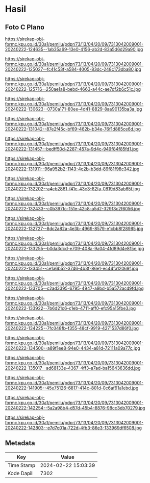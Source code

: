 # Hasil

## Foto C Plano

https://sirekap-obj-formc.kpu.go.id/30a1/pemilu/pdpr/73/13/04/20/09/7313042009001-20240222-124635--1ab35a69-13e0-4156-ab2d-83a5d6d29a90.jpg

https://sirekap-obj-formc.kpu.go.id/30a1/pemilu/pdpr/73/13/04/20/09/7313042009001-20240222-125027--fc41c53f-a584-4005-83dc-248c173dba80.jpg

https://sirekap-obj-formc.kpu.go.id/30a1/pemilu/pdpr/73/13/04/20/09/7313042009001-20240222-125716--250ae1a8-bebd-4663-a44c-ae7df2b6c51c.jpg

https://sirekap-obj-formc.kpu.go.id/30a1/pemilu/pdpr/73/13/04/20/09/7313042009001-20240222-130623--0730a171-80ee-4d41-8829-8aa90135ba3a.jpg

https://sirekap-obj-formc.kpu.go.id/30a1/pemilu/pdpr/73/13/04/20/09/7313042009001-20240222-131042--87e2f45c-bf69-462b-b34e-76f1d885ce6d.jpg

https://sirekap-obj-formc.kpu.go.id/30a1/pemilu/pdpr/73/13/04/20/09/7313042009001-20240222-131457--bedff50d-2287-457a-9d4c-949f84f85fd1.jpg

https://sirekap-obj-formc.kpu.go.id/30a1/pemilu/pdpr/73/13/04/20/09/7313042009001-20240222-131911--96a952b2-1143-4c2b-b3dd-89f81f98c342.jpg

https://sirekap-obj-formc.kpu.go.id/30a1/pemilu/pdpr/73/13/04/20/09/7313042009001-20240222-132202--a4cb2881-f41c-43c3-82fa-0819d83ab65f.jpg

https://sirekap-obj-formc.kpu.go.id/30a1/pemilu/pdpr/73/13/04/20/09/7313042009001-20240222-132433--c0b397fc-151e-42c8-a5d2-329f3c2f6056.jpg

https://sirekap-obj-formc.kpu.go.id/30a1/pemilu/pdpr/73/13/04/20/09/7313042009001-20240222-132727--8dc2a82a-4e3b-4969-8579-e1cbb8f28985.jpg

https://sirekap-obj-formc.kpu.go.id/30a1/pemilu/pdpr/73/13/04/20/09/7313042009001-20240222-133255--b0da3dcd-e709-408a-9a04-4fd89d4e815e.jpg

https://sirekap-obj-formc.kpu.go.id/30a1/pemilu/pdpr/73/13/04/20/09/7313042009001-20240222-133451--ce1a6b52-3746-4b3f-86e1-ec44fa12069f.jpg

https://sirekap-obj-formc.kpu.go.id/30a1/pemilu/pdpr/73/13/04/20/09/7313042009001-20240222-133705--c2ad3395-6795-4947-a9bd-b5a572acd9fd.jpg

https://sirekap-obj-formc.kpu.go.id/30a1/pemilu/pdpr/73/13/04/20/09/7313042009001-20240222-133922--7b6d21c6-c1eb-4711-aff0-efc95a15fbe3.jpg

https://sirekap-obj-formc.kpu.go.id/30a1/pemilu/pdpr/73/13/04/20/09/7313042009001-20240222-134225--7fc048fb-f355-48cf-9919-4271537d86f0.jpg

https://sirekap-obj-formc.kpu.go.id/30a1/pemilu/pdpr/73/13/04/20/09/7313042009001-20240222-134500--a89f1ee8-94e0-4434-a81d-72111a09a77c.jpg

https://sirekap-obj-formc.kpu.go.id/30a1/pemilu/pdpr/73/13/04/20/09/7313042009001-20240222-135017--ad68133e-4367-4ff3-a7ad-ba15643636dd.jpg

https://sirekap-obj-formc.kpu.go.id/30a1/pemilu/pdpr/73/13/04/20/09/7313042009001-20240222-141905--45e75126-6817-414c-801d-0c6af91a1ebd.jpg

https://sirekap-obj-formc.kpu.go.id/30a1/pemilu/pdpr/73/13/04/20/09/7313042009001-20240222-142254--5a2a98b4-d57d-45b4-8876-98cc3db70279.jpg

https://sirekap-obj-formc.kpu.go.id/30a1/pemilu/pdpr/73/13/04/20/09/7313042009001-20240222-142803--e7d7c01a-722d-4fb3-86e3-133969df6508.jpg


## Metadata

| Key        | Value               |
| ---------- | ------------------- |
| Time Stamp | 2024-02-22 15:03:39 |
| Kode Dapil | 7302                |



